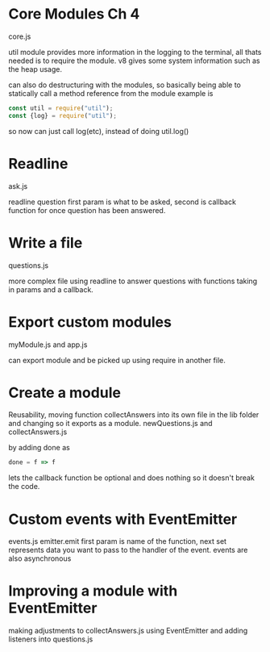 # Core Modules Ch 4
core.js

util module provides more information in the logging to the terminal, all thats needed is to require the module.
v8 gives some system information such as the heap usage.

can also do destructuring with the modules, so basically being able to statically call a method reference from the module
example is 
```javascript
const util = require("util");
const {log} = require("util");
```
so now can just call log(etc), instead of doing util.log()

# Readline
ask.js

readline question first param is what to be asked, second is callback function for once question has been answered.

# Write a file
questions.js 

more complex file using readline to answer questions with functions taking in params and a callback.

# Export custom modules
myModule.js and app.js

can export module and be picked up using require in another file.

# Create a module 
Reusability, moving function collectAnswers into its own file in the lib folder and changing so it exports as a module.
newQuestions.js and collectAnswers.js

by adding done as 
```javascript
done = f => f
```
lets the callback function be optional and does nothing so it doesn't break the code.

# Custom events with EventEmitter
events.js
emitter.emit first param is name of the function, next set represents data you want to pass to the handler of the event.
events are also asynchronous

# Improving a module with EventEmitter
making adjustments to collectAnswers.js using EventEmitter and adding listeners into questions.js